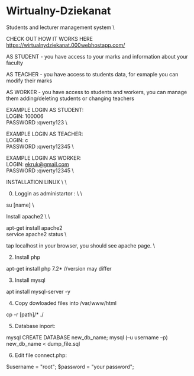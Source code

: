 # Wirtualny-Dziekanat
Students and lecturer management system \


CHECK OUT HOW IT WORKS HERE https://wirtualnydziekanat.000webhostapp.com/ 



AS STUDENT - you have access to your marks and information about your faculty

AS TEACHER - you have access to students data, for exmaple you can modify their marks

AS WORKER - you have access to students and workers, you can manage them adding/deleting students or changing teachers



EXAMPLE LOGIN AS STUDENT: \
LOGIN: 100006 \
PASSWORD :qwerty123 \

EXAMPLE LOGIN AS TEACHER: \
LOGIN: c \
PASSWORD :qwerty12345 \

EXAMPLE LOGIN AS WORKER: \
LOGIN: ekruk@gmail.com \
PASSWORD :qwerty12345 \



INSTALLATION LINUX \ \

0. Loggin as administartor : \ \

su [name] \\

Install apache2 \ \

apt-get install apache2 \
service apache2 status \

tap localhost in your browser, you should see apache page. \\

2. Install php

apt-get install php 7.2* //version may differ

3. Install mysql

apt install mysql-server -y

4. Copy dowloaded files into /var/www/html

cp -r [path]/* ./

5. Database inport:

mysql
CREATE DATABASE new_db_name;
mysql (–u username –p) new_db_name < dump_file.sql

6. Edit file connect.php:

$username = "root";
$password = "your password";
